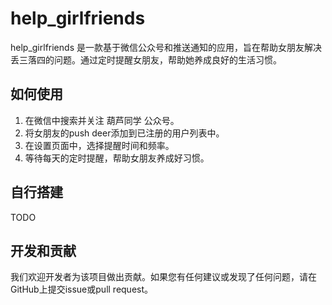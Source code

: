 # help_girlfriends


help_girlfriends 是一款基于微信公众号和推送通知的应用，旨在帮助女朋友解决丢三落四的问题。通过定时提醒女朋友，帮助她养成良好的生活习惯。

## 如何使用

1. 在微信中搜索并关注 葫芦同学 公众号。
2. 将女朋友的push deer添加到已注册的用户列表中。
3. 在设置页面中，选择提醒时间和频率。
4. 等待每天的定时提醒，帮助女朋友养成好习惯。

## 自行搭建

TODO

## 开发和贡献

我们欢迎开发者为该项目做出贡献。如果您有任何建议或发现了任何问题，请在GitHub上提交issue或pull request。
